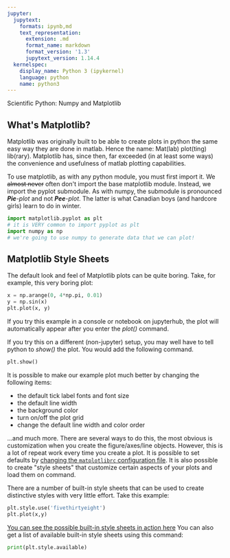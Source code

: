 ```yaml
---
jupyter:
  jupytext:
    formats: ipynb,md
    text_representation:
      extension: .md
      format_name: markdown
      format_version: '1.3'
      jupytext_version: 1.14.4
  kernelspec:
    display_name: Python 3 (ipykernel)
    language: python
    name: python3
---
```


Scientific Python: Numpy and Matplotlib
## What's Matplotlib?

Matplotlib was originally built to be able to create plots in python the same easy way they are done in matlab. Hence the name: Mat(lab) plot(ting) lib(rary). Matplotlib has, since then, far exceeded (in at least some ways) the convenience and usefulness of matlab plotting capabilities. 

To use matplotlib, as with any python module, you must first import it. We ~~almost never~~ often don't import the base matplotlib module. Instead, we import the pyplot submodule. As with numpy, the submodule is pronounced *__Pie__-plot* and not *__Pee__-plot*. The latter is what Canadian boys (and hardcore girls) learn to do in winter.

```python
import matplotlib.pyplot as plt
# it is VERY common to import pyplot as plt
import numpy as np
# we're going to use numpy to generate data that we can plot!
```
## Matplotlib Style Sheets

The default look and feel of Matplotlib plots can be quite boring.
Take, for example, this very boring plot:

```python
x = np.arange(0, 4*np.pi, 0.01)
y = np.sin(x)
plt.plot(x, y)
```

If you try this example in a console or notebook on jupyterhub, the plot will automatically appear after you enter the *plot()* command.

If you try this on a different (non-jupyter) setup, you may well have to tell python to *show()* the plot. You would add the following command.

```python
plt.show()
```

It is possible to make our example plot much better by changing the following items:

- the default tick label fonts and font size
- the default line width
- the background color
- turn on/off the plot grid
- change the default line width and color order

...and much more. There are several ways to do this, the most obvious is customization when you create the figure/axes/line objects.
However, this is a lot of repeat work every time you create a plot.
It is possible to set defaults by [changing the `matplotlibrc` configuration file](https://matplotlib.org/stable/tutorials/introductory/customizing.html#customizing-with-matplotlibrc-files).
It is also possible to create "style sheets" that customize certain aspects of your plots and load them on command.

There are a number of built-in style sheets that can be used to create distinctive styles with very little effort.
Take this example:

```python
plt.style.use('fivethirtyeight')
plt.plot(x,y)
```

[You can see the possible built-in style sheets in action here](https://matplotlib.org/stable/gallery/style_sheets/style_sheets_reference.html)
You can also get a list of available built-in style sheets using this command:

```python
print(plt.style.available)
```